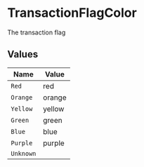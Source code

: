# TransactionFlagColor

The transaction flag


## Values

| Name      | Value     |
| --------- | --------- |
| `Red`     | red       |
| `Orange`  | orange    |
| `Yellow`  | yellow    |
| `Green`   | green     |
| `Blue`    | blue      |
| `Purple`  | purple    |
| `Unknown` |           |